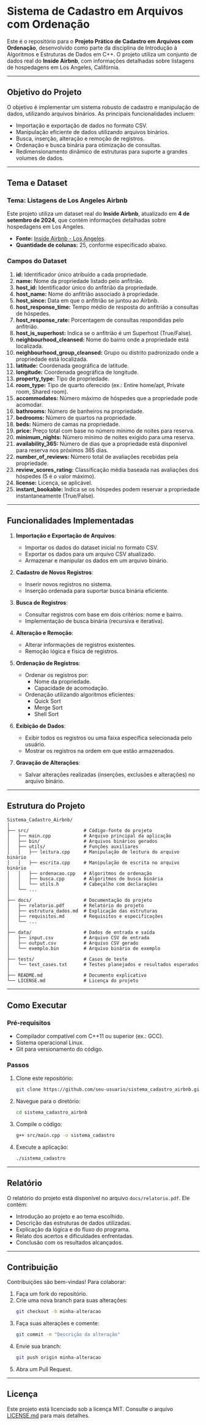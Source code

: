 # Sistema de Cadastro em Arquivos com Ordenação

Este é o repositório para o **Projeto Prático de Cadastro em Arquivos com Ordenação**, desenvolvido como parte da disciplina de Introdução à Algoritmos e Estruturas de Dados em C++. O projeto utiliza um conjunto de dados real do **Inside Airbnb**, com informações detalhadas sobre listagens de hospedagens em Los Angeles, Califórnia.

---

## Objetivo do Projeto

O objetivo é implementar um sistema robusto de cadastro e manipulação de dados, utilizando arquivos binários. As principais funcionalidades incluem:

- Importação e exportação de dados no formato CSV.
- Manipulação eficiente de dados utilizando arquivos binários.
- Busca, inserção, alteração e remoção de registros.
- Ordenação e busca binária para otimização de consultas.
- Redimensionamento dinâmico de estruturas para suporte a grandes volumes de dados.

---

## Tema e Dataset

### Tema: **Listagens de Los Angeles Airbnb**

Este projeto utiliza um dataset real do **Inside Airbnb**, atualizado em **4 de setembro de 2024**, que contém informações detalhadas sobre hospedagens em Los Angeles.

- **Fonte:** [Inside Airbnb - Los Angeles](https://insideairbnb.com/get-the-data/).
- **Quantidade de colunas:** 25, conforme especificado abaixo.

### Campos do Dataset

1. **id:** Identificador único atribuído a cada propriedade.
2. **name:** Nome da propriedade listado pelo anfitrião.
3. **host_id:** Identificador único do anfitrião da propriedade.
4. **host_name:** Nome do anfitrião associado à propriedade.
5. **host_since:** Data em que o anfitrião se juntou ao Airbnb.
6. **host_response_time:** Tempo médio de resposta do anfitrião a consultas de hóspedes.
7. **host_response_rate:** Porcentagem de consultas respondidas pelo anfitrião.
8. **host_is_superhost:** Indica se o anfitrião é um Superhost (True/False).
9. **neighbourhood_cleansed:** Nome do bairro onde a propriedade está localizada.
10. **neighbourhood_group_cleansed:** Grupo ou distrito padronizado onde a propriedade está localizada.
11. **latitude:** Coordenada geográfica de latitude.
12. **longitude:** Coordenada geográfica de longitude.
13. **property_type:** Tipo de propriedade.
14. **room_type:** Tipo de quarto oferecido (ex.: Entire home/apt, Private room, Shared room).
15. **accommodates:** Número máximo de hóspedes que a propriedade pode acomodar.
16. **bathrooms:** Número de banheiros na propriedade.
17. **bedrooms:** Número de quartos na propriedade.
18. **beds:** Número de camas na propriedade.
19. **price:** Preço total com base no número mínimo de noites para reserva.
20. **minimum_nights:** Número mínimo de noites exigido para uma reserva.
21. **availability_365:** Número de dias que a propriedade está disponível para reserva nos próximos 365 dias.
22. **number_of_reviews:** Número total de avaliações recebidas pela propriedade.
23. **review_scores_rating:** Classificação média baseada nas avaliações dos hóspedes (5 é o valor máximo).
24. **license:** Licença, se aplicável.
25. **instant_bookable:** Indica se os hóspedes podem reservar a propriedade instantaneamente (True/False).

---

## Funcionalidades Implementadas

1. **Importação e Exportação de Arquivos**:
   - Importar os dados do dataset inicial no formato CSV.
   - Exportar os dados para um arquivo CSV atualizado.
   - Armazenar e manipular os dados em um arquivo binário.

2. **Cadastro de Novos Registros**:
   - Inserir novos registros no sistema.
   - Inserção ordenada para suportar busca binária eficiente.

3. **Busca de Registros**:
   - Consultar registros com base em dois critérios: nome e bairro.
   - Implementação de busca binária (recursiva e iterativa).

4. **Alteração e Remoção**:
   - Alterar informações de registros existentes.
   - Remoção lógica e física de registros.

5. **Ordenação de Registros**:
   - Ordenar os registros por:
     - Nome da propriedade.
     - Capacidade de acomodação.
   - Ordenação utilizando algoritmos eficientes:
     - Quick Sort
     - Merge Sort
     - Shell Sort

6. **Exibição de Dados**:
   - Exibir todos os registros ou uma faixa específica selecionada pelo usuário.
   - Mostrar os registros na ordem em que estão armazenados.

7. **Gravação de Alterações**:
   - Salvar alterações realizadas (inserções, exclusões e alterações) no arquivo binário.

---

## Estrutura do Projeto

```
Sistema_Cadastro_Airbnb/
│
├── src/                    # Código-fonte do projeto
│   ├── main.cpp            # Arquivo principal da aplicação
│   ├── bin/                # Arquivos binários gerados
│   ├── utils/              # Funções auxiliares
│   │   ├── leitura.cpp     # Manipulação de leitura do arquivo binário
│   │   ├── escrita.cpp     # Manipulação de escrita no arquivo binário
│   │   ├── ordenacao.cpp   # Algoritmos de ordenação
│   │   ├── busca.cpp       # Algoritmos de busca binária
│   │   └── utils.h         # Cabeçalho com declarações
│   └── ...                 
│
├── docs/                   # Documentação do projeto
│   ├── relatorio.pdf       # Relatório do projeto
│   ├── estrutura_dados.md  # Explicação das estruturas
│   ├── requisitos.md       # Requisitos e especificações
│   └── ...                 
│
├── data/                   # Dados de entrada e saída
│   ├── input.csv           # Arquivo CSV de entrada
│   ├── output.csv          # Arquivo CSV gerado
│   └── exemplo.bin         # Arquivo binário de exemplo
│
├── tests/                  # Casos de teste
│   └── test_cases.txt      # Testes planejados e resultados esperados
│
├── README.md               # Documento explicativo
└── LICENSE.md              # Licença do projeto
```

---

## Como Executar

### Pré-requisitos

- Compilador compatível com C++11 ou superior (ex.: GCC).
- Sistema operacional Linux.
- Git para versionamento do código.

### Passos

1. Clone este repositório:
   ```bash
   git clone https://github.com/seu-usuario/sistema_cadastro_airbnb.git
   ```
2. Navegue para o diretório:
   ```bash
   cd sistema_cadastro_airbnb
   ```
3. Compile o código:
   ```bash
   g++ src/main.cpp -o sistema_cadastro
   ```
4. Execute a aplicação:
   ```bash
   ./sistema_cadastro
   ```

---

## Relatório

O relatório do projeto está disponível no arquivo `docs/relatorio.pdf`. Ele contém:

- Introdução ao projeto e ao tema escolhido.
- Descrição das estruturas de dados utilizadas.
- Explicação da lógica e do fluxo do programa.
- Relato dos acertos e dificuldades enfrentadas.
- Conclusão com os resultados alcançados.

---

## Contribuição

Contribuições são bem-vindas! Para colaborar:

1. Faça um fork do repositório.
2. Crie uma nova branch para suas alterações:
   ```bash
   git checkout -b minha-alteracao
   ```
3. Faça suas alterações e comente:
   ```bash
   git commit -m "Descrição da alteração"
   ```
4. Envie sua branch:
   ```bash
   git push origin minha-alteracao
   ```
5. Abra um Pull Request.

---

## Licença

Este projeto está licenciado sob a licença MIT. Consulte o arquivo [LICENSE.md](LICENSE.md) para mais detalhes.
